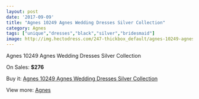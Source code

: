 ```yaml
---
layout: post
date: '2017-09-09'
title: "Agnes 10249 Agnes Wedding Dresses Silver Collection"
category: Agnes
tags: ["unique","dresses","black","silver","bridesmaid"]
image: http://img.hectodress.com/247-thickbox_default/agnes-10249-agnes-wedding-dresses-silver-collection.jpg
---
```

Agnes 10249 Agnes Wedding Dresses Silver Collection

On Sales: **$276**
<a href="https://www.hectodress.com/agnes/140-agnes-10249-agnes-wedding-dresses-silver-collection.html"><amp-img layout="responsive" width="600" height="600" src="//img.hectodress.com/247-thickbox_default/agnes-10249-agnes-wedding-dresses-silver-collection.jpg" alt="Agnes 10249 Agnes Wedding Dresses Silver Collection 0" /></a>

Buy it: [Agnes 10249 Agnes Wedding Dresses Silver Collection](https://www.hectodress.com/agnes/140-agnes-10249-agnes-wedding-dresses-silver-collection.html "Agnes 10249 Agnes Wedding Dresses Silver Collection")

View more: [Agnes](https://www.hectodress.com/6-agnes "Agnes")